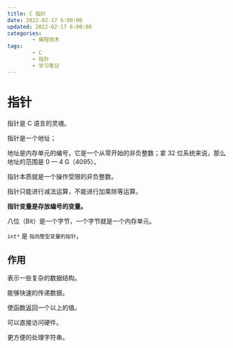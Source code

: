 ```yaml
---
title: C 指针
date: 2022-02-17 6:00:00
updated: 2022-02-17 6:00:00
categories:
        - 编程技术
tags:
        - C
        - 指针
        - 学习笔记
---
```


# 指针

指针是 C 语言的灵魂。

指针是一个地址；

地址是内存单元的编号，它是一个从零开始的非负整数；拿 32 位系统来说，那么地址的范围是 0 — 4 G（4095）。

指针本质就是一个操作受限的非负整数。

指针只能进行减法运算，不能进行加乘除等运算。

**指针变量是存放编号的变量。**

八位（Bit）是一个字节，一个字节就是一个内存单元。

`int*` 是 `指向整型变量的指针`，

## 作用

表示一些复杂的数据结构。

能够快速的传递数据。

使函数返回一个以上的值。

可以直接访问硬件。

更方便的处理字符串。





